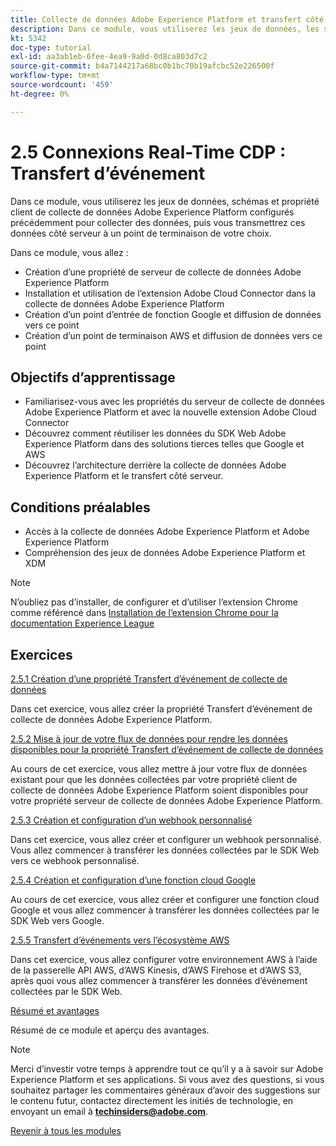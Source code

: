 ```yaml
---
title: Collecte de données Adobe Experience Platform et transfert côté serveur en temps réel
description: Dans ce module, vous utiliserez les jeux de données, les schémas et la propriété du serveur de collecte de données Adobe Experience Platform configurés précédemment pour collecter des données, puis vous les transférerez côté serveur de données vers un point de terminaison de votre choix.
kt: 5342
doc-type: tutorial
exl-id: aa3ab1eb-6fee-4ea9-9a0d-0d8ca803d7c2
source-git-commit: b4a7144217a68bc0b1bc70b19afcbc52e226500f
workflow-type: tm+mt
source-wordcount: '459'
ht-degree: 0%

---
```


# 2.5 Connexions Real-Time CDP : Transfert d’événement

Dans ce module, vous utiliserez les jeux de données, schémas et propriété client de collecte de données Adobe Experience Platform configurés précédemment pour collecter des données, puis vous transmettrez ces données côté serveur à un point de terminaison de votre choix.

Dans ce module, vous allez :

- Création d’une propriété de serveur de collecte de données Adobe Experience Platform
- Installation et utilisation de l’extension Adobe Cloud Connector dans la collecte de données Adobe Experience Platform
- Création d’un point d’entrée de fonction Google et diffusion de données vers ce point
- Création d’un point de terminaison AWS et diffusion de données vers ce point

## Objectifs d’apprentissage

- Familiarisez-vous avec les propriétés du serveur de collecte de données Adobe Experience Platform et avec la nouvelle extension Adobe Cloud Connector
- Découvrez comment réutiliser les données du SDK Web Adobe Experience Platform dans des solutions tierces telles que Google et AWS
- Découvrez l’architecture derrière la collecte de données Adobe Experience Platform et le transfert côté serveur.

## Conditions préalables

- Accès à la collecte de données Adobe Experience Platform et Adobe Experience Platform
- Compréhension des jeux de données Adobe Experience Platform et XDM

>[!NOTE]
>
>N’oubliez pas d’installer, de configurer et d’utiliser l’extension Chrome comme référencé dans [Installation de l’extension Chrome pour la documentation Experience League](../../gettingstarted/gettingstarted/ex1.md)

## Exercices

[2.5.1 Création d’une propriété Transfert d’événement de collecte de données](./ex1.md)

Dans cet exercice, vous allez créer la propriété Transfert d’événement de collecte de données Adobe Experience Platform.

[2.5.2 Mise à jour de votre flux de données pour rendre les données disponibles pour la propriété Transfert d’événement de collecte de données](./ex2.md)

Au cours de cet exercice, vous allez mettre à jour votre flux de données existant pour que les données collectées par votre propriété client de collecte de données Adobe Experience Platform soient disponibles pour votre propriété serveur de collecte de données Adobe Experience Platform.

[2.5.3 Création et configuration d’un webhook personnalisé](./ex3.md)

Dans cet exercice, vous allez créer et configurer un webhook personnalisé. Vous allez commencer à transférer les données collectées par le SDK Web vers ce webhook personnalisé.

[2.5.4 Création et configuration d’une fonction cloud Google](./ex4.md)

Au cours de cet exercice, vous allez créer et configurer une fonction cloud Google et vous allez commencer à transférer les données collectées par le SDK Web vers Google.

[2.5.5 Transfert d’événements vers l’écosystème AWS](./ex5.md)

Dans cet exercice, vous allez configurer votre environnement AWS à l’aide de la passerelle API AWS, d’AWS Kinesis, d’AWS Firehose et d’AWS S3, après quoi vous allez commencer à transférer les données d’événement collectées par le SDK Web.

[Résumé et avantages](./summary.md)

Résumé de ce module et aperçu des avantages.

>[!NOTE]
>
>Merci d’investir votre temps à apprendre tout ce qu’il y a à savoir sur Adobe Experience Platform et ses applications. Si vous avez des questions, si vous souhaitez partager les commentaires généraux d’avoir des suggestions sur le contenu futur, contactez directement les initiés de technologie, en envoyant un email à **techinsiders@adobe.com**.

[Revenir à tous les modules](../../../overview.md)
